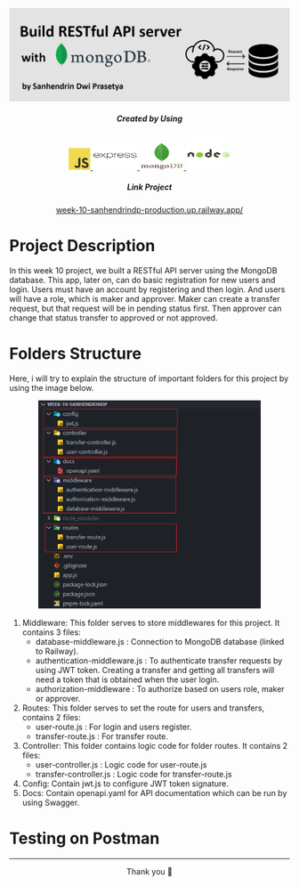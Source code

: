 ![Banner](images/Build%20RESTful%20API%20Server.png)

<h5 align="center">Created by Using</h5>
<p align="center"><a href="https://developer.mozilla.org/en-US/docs/Web/JavaScript" target="_blank" rel="noreferrer"> <img src="https://raw.githubusercontent.com/devicons/devicon/master/icons/javascript/javascript-original.svg" alt="javascript" width="40" height="40"/> </a> <a href="https://expressjs.com" target="_blank" rel="noreferrer"> <img src="https://raw.githubusercontent.com/devicons/devicon/master/icons/express/express-original-wordmark.svg" alt="express" width="80" height="50"/> </a> <a href="https://www.mongodb.com/" target="_blank" rel="noreferrer"> <img src="https://raw.githubusercontent.com/devicons/devicon/master/icons/mongodb/mongodb-original-wordmark.svg" alt="mongodb" width="80" height="50"/> </a> <a href="https://nodejs.org" target="_blank" rel="noreferrer"> <img src="https://raw.githubusercontent.com/devicons/devicon/master/icons/nodejs/nodejs-original-wordmark.svg" alt="nodejs" width="80" height="60"/> </a> </a> </p>

<h5 align="center">Link Project</h5>
<p align="center">
<a href="https://week-10-sanhendrindp-production.up.railway.app/">week-10-sanhendrindp-production.up.railway.app/</a>
</p>

# Project Description

In this week 10 project, we built a RESTful API server using the MongoDB database. This app, later on, can do basic registration for new users and login. Users must have an account by registering and then login. And users will have a role, which is maker and approver. Maker can create a transfer request, but that request will be in pending status first. Then approver can change that status transfer to approved or not approved.

# Folders Structure

Here, i will try to explain the structure of important folders for this project by using the image below.

<p align="center">
<img src="images/1.PNG" width="400"> 
</p>

1. Middleware: This folder serves to store middlewares for this project. It contains 3 files:
   - database-middleware.js : Connection to MongoDB database (linked to Railway).
   - authentication-middleware.js : To authenticate transfer requests by using JWT token. Creating a transfer and getting all transfers will need a token that is obtained when the user login.
   - authorization-middleware : To authorize based on users role, maker or approver.
2. Routes: This folder serves to set the route for users and transfers, contains 2 files:
   - user-route.js : For login and users register.
   - transfer-route.js : For transfer route.
3. Controller: This folder contains logic code for folder routes. It contains 2 files:
   - user-controller.js : Logic code for user-route.js
   - transfer-controller.js : Logic code for transfer-route.js
4. Config: Contain jwt.js to configure JWT token signature.
5. Docs: Contain openapi.yaml for API documentation which can be run by using Swagger.

# Testing on Postman

---

<p align="center">Thank you 🙏</p>
